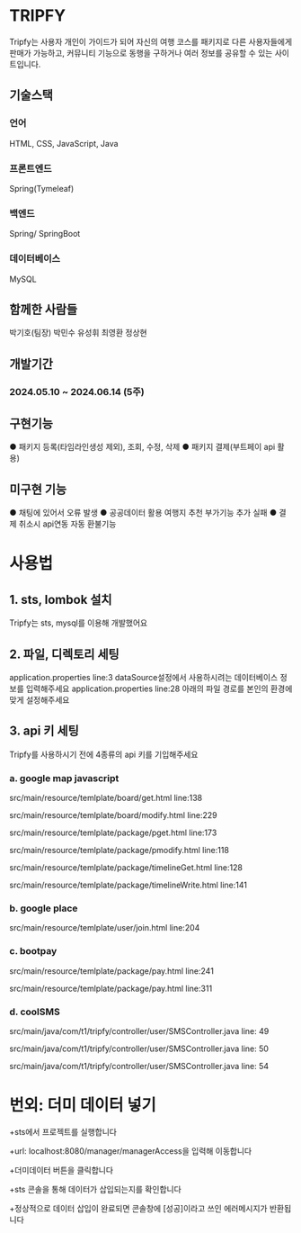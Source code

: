 # TRIPFY
Tripfy는 사용자 개인이 가이드가 되어 자신의 여행 코스를 패키지로 다른 사용자들에게 판매가 가능하고,
커뮤니티 기능으로 동행을 구하거나 여러 정보를 공유할 수 있는 사이트입니다.

## 기술스택

### 언어
HTML, CSS, JavaScript, Java

### 프론트엔드
Spring(Tymeleaf)

### 백엔드
Spring/ SpringBoot

### 데이터베이스
MySQL

## 함께한 사람들
박기호(팀장) 박민수 유성휘 최영환 정상현

## 개발기간
### 2024.05.10 ~ 2024.06.14 (5주)

## 구현기능
● 패키지 등록(타임라인생성 제외), 조회, 수정, 삭제
● 패키지 결제(부트페이 api 활용)

## 미구현 기능
● 채팅에 있어서 오류 발생
● 공공데이터 활용 여행지 추천 부가기능 추가 실패
● 결제 취소시 api연동 자동 환불기능


# 사용법
## 1. sts, lombok 설치
Tripfy는 sts, mysql를 이용해 개발했어요

## 2. 파일, 디렉토리 세팅
application.properties line:3 dataSource설정에서 사용하시려는 데이터베이스 정보를 입력해주세요
application.properties line:28 아래의 파일 경로를 본인의 환경에 맞게 설정해주세요

## 3. api 키 세팅
Tripfy를 사용하시기 전에 4종류의 api 키를 기입해주세요

### a. google map javascript
src/main/resource/temlplate/board/get.html line:138

src/main/resource/temlplate/board/modify.html line:229

src/main/resource/temlplate/package/pget.html line:173

src/main/resource/temlplate/package/pmodify.html line:118

src/main/resource/temlplate/package/timelineGet.html line:128

src/main/resource/temlplate/package/timelineWrite.html line:141

### b. google place
src/main/resource/temlplate/user/join.html line:204

### c. bootpay
src/main/resource/temlplate/package/pay.html line:241

src/main/resource/temlplate/package/pay.html line:311

### d. coolSMS
src/main/java/com/t1/tripfy/controller/user/SMSController.java line: 49

src/main/java/com/t1/tripfy/controller/user/SMSController.java line: 50

src/main/java/com/t1/tripfy/controller/user/SMSController.java line: 54

# 번외: 더미 데이터 넣기
+sts에서 프로젝트를 실행합니다

+url: localhost:8080/manager/managerAccess을 입력해 이동합니다

+더미데이터 버튼을 클릭합니다

+sts 콘솔을 통해 데이터가 삽입되는지를 확인합니다

+정상적으로 데이터 삽입이 완료되면 콘솔창에 [성공]이라고 쓰인 에러메시지가 반환됩니다

